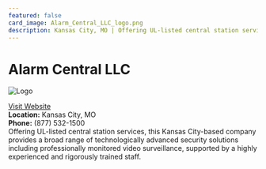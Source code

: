 ```yaml
---
featured: false
card_image: Alarm_Central_LLC_logo.png
description: Kansas City, MO | Offering UL-listed central station services, this Kansas City-based company provides a broad range of technologically advanced security solutions including professionally monitored video surveillance, supported by a highly experienced and rigorously trained staff.
---
```


# Alarm Central LLC
<img src="Alarm_Central_LLC_logo.png" alt="Logo" style="max-width: 200px; height: auto;">

<a href="https://www.alarmcentral.net">Visit Website</a>  
**Location:** Kansas City, MO  
**Phone:** (877) 532-1500 <br>
Offering UL-listed central station services, this Kansas City-based company provides a broad range of technologically advanced security solutions including professionally monitored video surveillance, supported by a highly experienced and rigorously trained staff.
